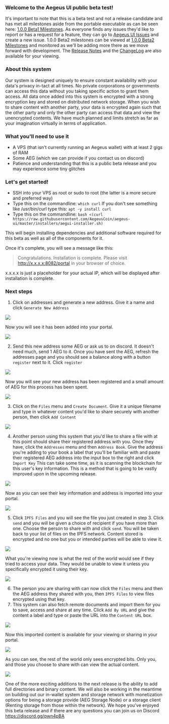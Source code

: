 ### Welcome to the Aegeus UI public beta test!

It's important to note that this is a beta test and not a release candidate and has met all milestones aside from the portable executable as can be seen here: [1.0.0 Beta1 Milestones](https://github.com/AegeusCoin/aegeus-ui/milestone/2).  As everyone finds any issues they'd like to report or has a request for a feature, they can go to [Aegeus UI Issues](https://github.com/AegeusCoin/aegeus-ui/issues) and create a new issue.  1.0.0 Beta2 milestones can be viewed at [1.0.0 Beta2 Milestones](https://github.com/AegeusCoin/aegeus-ui/milestone/3) and monitored as we'll be adding more there as we move forward with development.  The [Release Notes](https://github.com/AegeusCoin/aegeus-ui/blob/master/docs/ReleaseNotes.md) and the [ChangeLog](https://github.com/AegeusCoin/aegeus-ui/blob/master/docs/Changelog.md) are also available for your viewing.

### About this system

Our system is designed uniquely to ensure constant availability with your data's privacy in-tact at all times. No private corporations or governments can access this data without you taking specific action to grant them access. All data once added into this system is encrypted with a strong encryption key and stored on distributed network storage. When you wish to share content with another party, your data is encrypted again such that the other party and only the other party can access that data and view the unencrypted contents.  We have much planned and limits stretch as far as your imagination virtually in terms of application.

### What you'll need to use it

* A VPS (that isn't currently running an Aegeus wallet) with at least 2 gigs of RAM
* Some AEG (which we can provide if you contact us on discord)
* Patience and understanding that this is a public beta release and you may experience some tiny glitches

### Let's get started!

* SSH into your VPS as root or sudo to root (the latter is a more secure and preferred way)
* Type this on the commandline: ``which curl`` If you don't see something like /usr/bin/curl type this: ``apt -y install curl``
* Type this on the commandline: ``bash <(curl https://raw.githubusercontent.com/AegeusCoin/aegeus-ui/master/installers/aegui-installer.sh)``

This will begin installing dependencies and additional software required for this beta as well as all of the components for it.

Once it's complete, you will see a message like this:

> Congratulations.  Installation is complete.  Please visit http://x.x.x.x:8082/portal in your browser of choice.

x.x.x.x is just a placeholder for your actual IP, which will be displayed after installation is complete.

### Next steps

1. Click on addresses and generate a new address.  Give it a name and click ``Generate New Address``

![](images/step1.jpg?raw=true)

Now you will see it has been added into your portal.

![](images/step1-result.jpg?raw=true)

2. Send this new address some AEG or ask us to on discord.  It doesn't need much, send 1 AEG to it.  Once you have sent the AEG, refresh the addresses page and you should see a balance along with a button ``register`` next to it.  Click ``register``

![](images/step2.jpg?raw=true)

Now you will see your new address has been registered and a small amount of AEG for this process has been spent.

![](images/step2-result.jpg?raw=true)

3. Click on the ``Files`` menu and ``Create Document``.  Give it a unique filename and type in whatever content you'd like to share securely with another person, then click ``Add Content``

![](images/step3.jpg?raw=true)

4. Another person using this system that you'd like to share a file with at this point should share their registered address with you.  Once they have, click the ``Addresses`` menu and then ``Address Book``.  Give the address you're adding to your book a label that you'll be familiar with and paste their registered AEG address into the input box to the right and click ``Import Key`` This can take some time, as it is scanning the blockchain for this user's key information.  This is a method that is going to be vastly improved upon in the upcoming release.

![](images/step4.jpg?raw=true)

Now as you can see their key information and address is imported into your portal.

![](images/step4-result.jpg?raw=true)

5. Click ``IPFS Files`` and you will see the file you just created in step 3.  Click ``send`` and you will be given a choice of recipient if you have more than one.  Choose the person to share with and click ``send``.  You will be taken back to your list of files on the IPFS network.  Content stored is encrypted and no one but you or intended parties will be able to view it.

![](images/step5.jpg?raw=true)

What you're viewing now is what the rest of the world would see if they tried to access your data.  They would be unable to view it unless you specifically encrypted it using their key.

![](images/step5-result.jpg?raw=true)

6. The person you are sharing with can now click the ``Files`` menu and then the AEG address they shared with you, then ``IPFS Files`` to view files encrypted using that key.
7. This system can also fetch remote documents and import them for you to save, access and share at any time.  Click ``Add By URL`` and give the content a label and type or paste the URL into the ``Content URL`` box.

![](images/step7.jpg?raw=true)

Now this imported content is available for your viewing or sharing in your portal.

![](images/step7-result.jpg?raw=true)

As you can see, the rest of the world only sees encrypted bits.  Only you, and those you choose to share with can view the actual content.

![](images/step7-result2.jpg?raw=true)

One of the more exciting additions to the next release is the ability to add full directories and binary content.  We will also be working in the meantime on building out our in-wallet system and storage network with monetization options for being a storage provide (AEG Storage Node) or a storage client (Renting storage from those within the network).  We hope you've enjoyed this beta release and if there are any questions you can join us on Discord https://discord.gg/pwn4pBA

